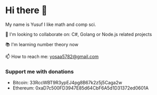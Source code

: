 # Hi there 👋

My name is Yusuf
I like math and comp sci.

👯 I'm looking to collaborate on: C#, Golang or Node.js related projects

📚 I'm learning number theory now

📫 How to reach me: <yosaa5782@gmail.com>

### Support me with donations
- Bitcoin: 33RccWBT9R3ypEJ4pg8B67k2z5j5Caga2w
- Ethereum: 0xaD7c500FD3947E85d64CbF6A5d1D31372ed0601A

